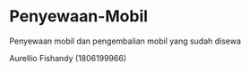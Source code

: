 # Penyewaan-Mobil
Penyewaan mobil dan pengembalian mobil yang sudah disewa

Aurellio Fishandy (1806199966)
